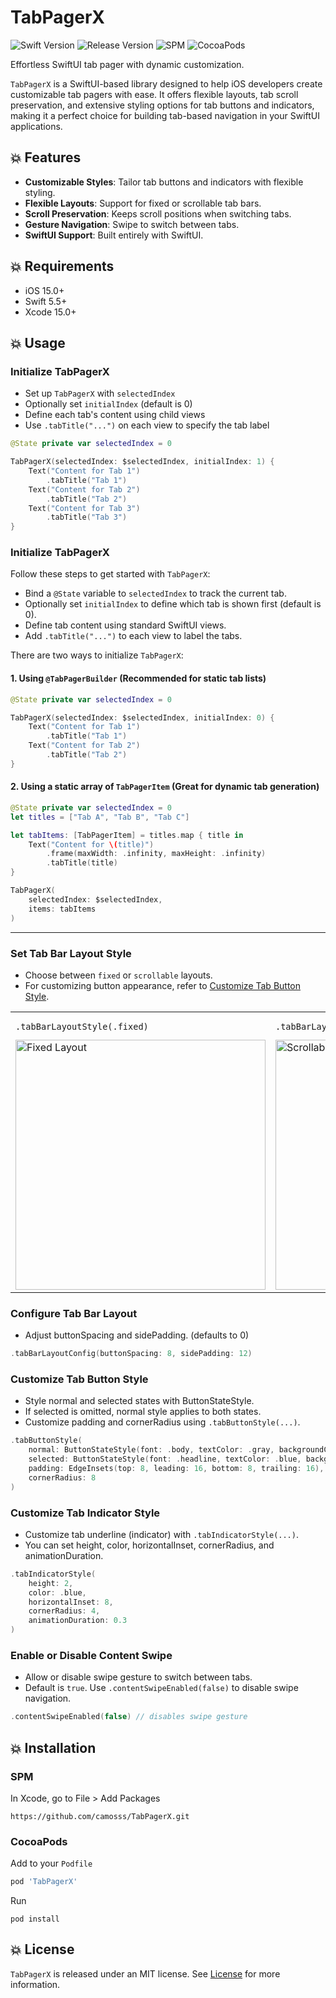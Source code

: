 # TabPagerX

![Swift Version](https://img.shields.io/badge/Swift-5.5-orange.svg)
![Release Version](https://img.shields.io/badge/Release-1.1.2-blue.svg)
![SPM](https://img.shields.io/badge/SPM-compatible-green.svg)
![CocoaPods](https://img.shields.io/badge/CocoaPods-compatible-green.svg)

Effortless SwiftUI tab pager with dynamic customization.

`TabPagerX` is a SwiftUI-based library designed to help iOS developers create customizable tab pagers with ease.
It offers flexible layouts, tab scroll preservation, and extensive styling options for tab buttons and indicators, making it a perfect choice for building tab-based navigation in your SwiftUI applications.

## 💥 Features
- **Customizable Styles**: Tailor tab buttons and indicators with flexible styling.
- **Flexible Layouts**: Support for fixed or scrollable tab bars.
- **Scroll Preservation**: Keeps scroll positions when switching tabs.
- **Gesture Navigation**: Swipe to switch between tabs.
- **SwiftUI Support**: Built entirely with SwiftUI.

## 💥 Requirements

- iOS 15.0+
- Swift 5.5+
- Xcode 15.0+

## 💥 Usage


### Initialize TabPagerX

- Set up `TabPagerX` with `selectedIndex`
- Optionally set `initialIndex` (default is 0)
- Define each tab's content using child views
- Use `.tabTitle("...")` on each view to specify the tab label

```swift
@State private var selectedIndex = 0

TabPagerX(selectedIndex: $selectedIndex, initialIndex: 1) {
    Text("Content for Tab 1")
        .tabTitle("Tab 1")
    Text("Content for Tab 2")
        .tabTitle("Tab 2")
    Text("Content for Tab 3")
        .tabTitle("Tab 3")
}
```

### Initialize TabPagerX

Follow these steps to get started with `TabPagerX`:
- Bind a `@State` variable to `selectedIndex` to track the current tab.
- Optionally set `initialIndex` to define which tab is shown first (default is 0).
- Define tab content using standard SwiftUI views.
- Add `.tabTitle("...")` to each view to label the tabs.


There are two ways to initialize `TabPagerX`:

#### 1. Using `@TabPagerBuilder` (Recommended for static tab lists)

```swift
@State private var selectedIndex = 0

TabPagerX(selectedIndex: $selectedIndex, initialIndex: 0) {
    Text("Content for Tab 1")
        .tabTitle("Tab 1")
    Text("Content for Tab 2")
        .tabTitle("Tab 2")
}
```

#### 2. Using a static array of `TabPagerItem` (Great for dynamic tab generation)

```swift
@State private var selectedIndex = 0
let titles = ["Tab A", "Tab B", "Tab C"]

let tabItems: [TabPagerItem] = titles.map { title in
    Text("Content for \(title)")
        .frame(maxWidth: .infinity, maxHeight: .infinity)
        .tabTitle(title)
}

TabPagerX(
    selectedIndex: $selectedIndex,
    items: tabItems
)
```

---

### Set Tab Bar Layout Style

- Choose between `fixed` or `scrollable` layouts.
- For customizing button appearance, refer to [Customize Tab Button Style](#customize-tab-button-style).

<table>
  <tr>
    <td>
      <pre><code>.tabBarLayoutStyle(.fixed)</code></pre>
      <img src="https://github.com/user-attachments/assets/f46c4860-08d8-4fcb-947b-87639c73446f" alt="Fixed Layout" width="400" height="auto">
    </td>
    <td>
      <pre><code>.tabBarLayoutStyle(.scrollable)</code></pre>
      <img src="https://github.com/user-attachments/assets/42a83bdd-4479-48e5-a63c-41aff9b75d4d" alt="Scrollable Layout" width="400" height="auto">
    </td>
  </tr>
</table>


### Configure Tab Bar Layout

- Adjust buttonSpacing and sidePadding. (defaults to 0)

```swift
.tabBarLayoutConfig(buttonSpacing: 8, sidePadding: 12)
```

### Customize Tab Button Style

- Style normal and selected states with ButtonStateStyle.
- If selected is omitted, normal style applies to both states.
- Customize padding and cornerRadius using `.tabButtonStyle(...)`.

```swift
.tabButtonStyle(
    normal: ButtonStateStyle(font: .body, textColor: .gray, backgroundColor: .white),
    selected: ButtonStateStyle(font: .headline, textColor: .blue, backgroundColor: .white),
    padding: EdgeInsets(top: 8, leading: 16, bottom: 8, trailing: 16),
    cornerRadius: 8
)
```

### Customize Tab Indicator Style

- Customize tab underline (indicator) with `.tabIndicatorStyle(...)`.
- You can set height, color, horizontalInset, cornerRadius, and animationDuration.

```swift
.tabIndicatorStyle(
    height: 2,
    color: .blue,
    horizontalInset: 8,
    cornerRadius: 4,
    animationDuration: 0.3
)
```

### Enable or Disable Content Swipe

- Allow or disable swipe gesture to switch between tabs.
- Default is `true`. Use `.contentSwipeEnabled(false)` to disable swipe navigation.

```swift
.contentSwipeEnabled(false) // disables swipe gesture
```


## 💥 Installation

### SPM
In Xcode, go to File > Add Packages

```
https://github.com/camosss/TabPagerX.git
```

### CocoaPods

Add to your `Podfile`

``` ruby
pod 'TabPagerX'
```

Run
```
pod install
```


## 💥 License
`TabPagerX` is released under an MIT license. See [License](https://github.com/camosss/TabPagerX/blob/main/LICENSE) for more information.
